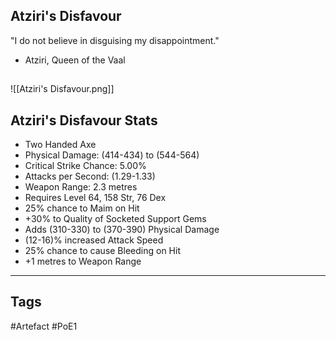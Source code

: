 ## Atziri's Disfavour
"I do not believe in disguising my disappointment."
- Atziri, Queen of the Vaal
##
![[Atziri's Disfavour.png]]
## Atziri's Disfavour Stats
- Two Handed Axe
- Physical Damage: (414-434) to (544-564)
- Critical Strike Chance: 5.00%
- Attacks per Second: (1.29-1.33)
- Weapon Range: 2.3 metres
- Requires Level 64, 158 Str, 76 Dex
- 25% chance to Maim on Hit
- +30% to Quality of Socketed Support Gems
- Adds (310-330) to (370-390) Physical Damage
- (12-16)% increased Attack Speed
- 25% chance to cause Bleeding on Hit
- +1 metres to Weapon Range


---
## Tags
#Artefact
#PoE1